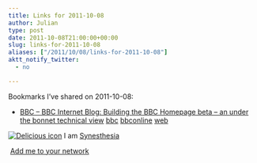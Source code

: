 ```yaml
---
title: Links for 2011-10-08
author: Julian
type: post
date: 2011-10-08T21:00:00+00:00
slug: links-for-2011-10-08 
aliases: ["/2011/10/08/links-for-2011-10-08"]
aktt_notify_twitter:
  - no

---
```

Bookmarks I&#8217;ve shared on 2011-10-08:

  * [BBC &#8211; BBC Internet Blog: Building the BBC Homepage beta &#8211; an under the bonnet technical view][1] 
     [bbc][2]  [bbconline][3]  [web][4] </li> </ul> 
    
    <p class="deliciouslink">
      <a href="https://del.icio.us/synesthesia" title="See all my bookmarks on del.icio.us"><img src="https://www.synesthesia.co.uk/images/deliciousicon.jpg" alt="Delicious icon" /></a>&nbsp;I am <a href="https://del.icio.us/synesthesia" title="See all my bookmarks on del.icio.us">Synesthesia</a>
    </p>
    
    <p class="deliciouslink">
      <a href="https://del.icio.us/network?add=synesthesia" title="Add me to your del.icio.us network"><img src="https://www.synesthesia.co.uk/images/add.gif" alt="" /></a>&nbsp;<a href="https://del.icio.us/network?add=synesthesia" title="Add me to your del.icio.us network">Add me to your network</a>
    </p>

 [1]: https://www.bbc.co.uk/blogs/bbcinternet/2011/10/bbc_homepage_beta_software_technical.html
 [2]: https://www.delicious.com/synesthesia/+bbc
 [3]: https://www.delicious.com/synesthesia/+bbconline
 [4]: https://www.delicious.com/synesthesia/+web